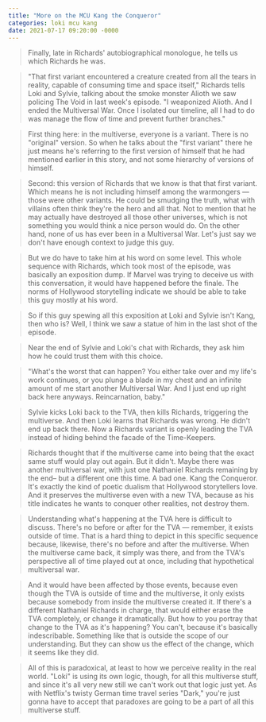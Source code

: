 ```yaml
---
title: "More on the MCU Kang the Conqueror"
categories: loki mcu kang
date: 2021-07-17 09:20:00 -0000
---
```

> Finally, late in Richards' autobiographical monologue, he tells us which Richards he was.

> "That first variant encountered a creature created from all the tears in reality, capable of consuming time and space itself," Richards tells Loki and Sylvie, talking about the smoke monster Alioth we saw policing The Void in last week's episode. "I weaponized Alioth. And I ended the Multiversal War. Once I isolated our timeline, all I had to do was manage the flow of time and prevent further branches."

> First thing here: in the multiverse, everyone is a variant. There is no "original" version. So when he talks about the "first variant" there he just means he's referring to the first version of himself that he had mentioned earlier in this story, and not some hierarchy of versions of himself.

> Second: this version of Richards that we know is that that first variant. Which means he is not including himself among the warmongers — those were other variants. He could be smudging the truth, what with villains often think they're the hero and all that. Not to mention that he may actually have destroyed all those other universes, which is not something you would think a nice person would do. On the other hand, none of us has ever been in a Multiversal War. Let's just say we don't have enough context to judge this guy.

> But we do have to take him at his word on some level. This whole sequence with Richards, which took most of the episode, was basically an exposition dump. If Marvel was trying to deceive us with this conversation, it would have happened before the finale. The norms of Hollywood storytelling indicate we should be able to take this guy mostly at his word.

> So if this guy spewing all this exposition at Loki and Sylvie isn't Kang, then who is? Well, I think we saw a statue of him in the last shot of the episode.

> Near the end of Sylvie and Loki's chat with Richards, they ask him how he could trust them with this choice.

> "What's the worst that can happen? You either take over and my life's work continues, or you plunge a blade in my chest and an infinite amount of me start another Multiversal War. And I just end up right back here anyways. Reincarnation, baby."

> Sylvie kicks Loki back to the TVA, then kills Richards, triggering the multiverse. And then Loki learns that Richards was wrong. He didn't end up back there. Now a Richards variant is openly leading the TVA instead of hiding behind the facade of the Time-Keepers.

> Richards thought that if the multiverse came into being that the exact same stuff would play out again. But it didn't. Maybe there was another multiversal war, with just one Nathaniel Richards remaining by the end– but a different one this time. A bad one. Kang the Conqueror. It's exactly the kind of poetic dualism that Hollywood storytellers love. And it preserves the multiverse even with a new TVA, because as his title indicates he wants to conquer other realities, not destroy them.

> Understanding what's happening at the TVA here is difficult to discuss. There's no before or after for the TVA — remember, it exists outside of time. That is a hard thing to depict in this specific sequence because, likewise, there's no before and after the multiverse. When the multiverse came back, it simply was there, and from the TVA's perspective all of time played out at once, including that hypothetical multiversal war.

> And it would have been affected by those events, because even though the TVA is outside of time and the multiverse, it only exists because somebody from inside the multiverse created it. If there's a different Nathaniel Richards in charge, that would either erase the TVA completely, or change it dramatically. But how to you portray that change to the TVA as it's happening? You can't, because it's basically indescribable. Something like that is outside the scope of our understanding. But they can show us the effect of the change, which it seems like they did.

> All of this is paradoxical, at least to how we perceive reality in the real world. "Loki" is using its own logic, though, for all this multiverse stuff, and since it's all very new still we can't work out that logic just yet. As with Netflix's twisty German time travel series "Dark," you're just gonna have to accept that paradoxes are going to be a part of all this multiverse stuff. 